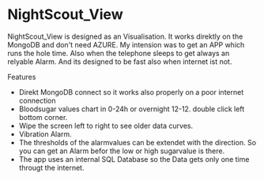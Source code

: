 # NightScout_View
NightScout_View is designed as an Visualisation.
It works direktly on the MongoDB and don't need AZURE.
My intension was to get an APP which runs the hole time.
Also when the telephone sleeps to get always an relyable Alarm.
And its designed to be fast also when internet ist not.

Features
- Direkt MongoDB connect so it works also properly on a poor internet connection
- Bloodsugar values chart in 0-24h or overnight 12-12. double click left bottom corner.
- Wipe the screen left to right to see older data curves.
- Vibration Alarm.
- The thresholds of the alarmvalues can be extendet with the direction.
  So you can get an Alarm befor the low or high sugarvalue is there.
- The app uses an internal SQL Database so the Data gets only one time througt the internet.





